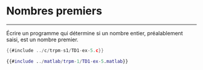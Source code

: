 # Nombres premiers
------------------

Écrire un programme qui détermine si un nombre entier, préalablement saisi, est un nombre premier.

<div class="tabbed-blocks">


```c
{{#include ../c/trpm-s1/TD1-ex-5.c}}
```

```matlab
{{#include ../matlab/trpm-1/TD1-ex-5.matlab}}
```
</div>
